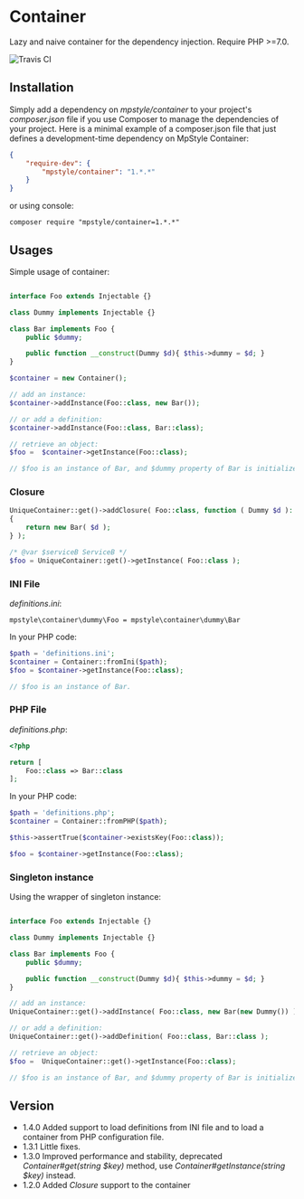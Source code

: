 # Container

Lazy and naive container for the dependency injection.
Require PHP >=7.0.

![Travis CI](https://travis-ci.org/MpStyle/container.svg?branch=master)

## Installation

Simply add a dependency on _mpstyle/container_ to your project's _composer.json_ file if you use Composer to manage the dependencies of your project. Here is a minimal example of a composer.json file that just defines a development-time dependency on MpStyle Container:

```json
{
    "require-dev": {
        "mpstyle/container": "1.*.*"
    }
}
```

or using console:

```
composer require "mpstyle/container=1.*.*"
```

## Usages

Simple usage of container:

```php

interface Foo extends Injectable {}

class Dummy implements Injectable {}

class Bar implements Foo {
    public $dummy;

    public function __construct(Dummy $d){ $this->dummy = $d; }
}

$container = new Container();

// add an instance:
$container->addInstance(Foo::class, new Bar());

// or add a definition:
$container->addInstance(Foo::class, Bar::class);

// retrieve an object:
$foo =  $container->getInstance(Foo::class);

// $foo is an instance of Bar, and $dummy property of Bar is initialized as an instance of Dummy.

```

### Closure
```php
UniqueContainer::get()->addClosure( Foo::class, function ( Dummy $d ): Foo
{
    return new Bar( $d );
} );

/* @var $serviceB ServiceB */
$foo = UniqueContainer::get()->getInstance( Foo::class );
```

### INI File

_definitions.ini_:
```
mpstyle\container\dummy\Foo = mpstyle\container\dummy\Bar
```

In your PHP code:
```php
$path = 'definitions.ini';
$container = Container::fromIni($path);
$foo = $container->getInstance(Foo::class);

// $foo is an instance of Bar.
```

### PHP File

_definitions.php_:
```php
<?php

return [
    Foo::class => Bar::class
];
```

In your PHP code:
```php
$path = 'definitions.php';
$container = Container::fromPHP($path);

$this->assertTrue($container->existsKey(Foo::class));

$foo = $container->getInstance(Foo::class);
```

### Singleton instance

Using the wrapper of singleton instance:

```php

interface Foo extends Injectable {}

class Dummy implements Injectable {}

class Bar implements Foo {
    public $dummy;

    public function __construct(Dummy $d){ $this->dummy = $d; }
}

// add an instance:
UniqueContainer::get()->addInstance( Foo::class, new Bar(new Dummy()) );

// or add a definition:
UniqueContainer::get()->addDefinition( Foo::class, Bar::class );

// retrieve an object:
$foo =  UniqueContainer::get()->getInstance(Foo::class);

// $foo is an instance of Bar, and $dummy property of Bar is initialized as an instance of Dummy.
```

## Version

- 1.4.0 Added support to load definitions from INI file and to load a container from PHP configuration file.
- 1.3.1 Little fixes.
- 1.3.0 Improved performance and stability, deprecated _Container#get(string $key)_ method, use _Container#getInstance(string $key)_ instead.
- 1.2.0 Added _Closure_ support to the container 